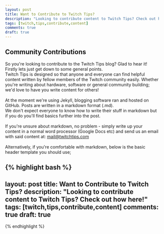```yaml
---
layout: post
title: Want to Contribute to Twitch Tips?
description: "Looking to contribute content to Twitch Tips? Check out how here!"
tags: [twitch,tips,contribute,content]
comments: true
draft: true
---
```


## Community Contributions
So you're looking to contribute to the Twitch Tips blog? Glad to hear it!    
Firstly lets just get down to some general points.
<br>
Twitch Tips is designed so that anyone and everyone can find helpful content written by fellow members of the Twitch community easily. Whether you're writing about hardware, software or general community building; we'd love to have you write content for others!    
<br>
At the moment we're using Jekyll, blogging software ran and hosted on GitHub. Posts are written in a markdown format (.md).    
We don't expect everyone to know how to write their stuff in markdown but if you do you'll find basics further into the post.
<br>     
If you're unsure about markdown, no problem - simply write up your content in a normal word processor (Google Docs etc) and send us an email with said content at: [mail@twitchtips.com](mailto:mail@twitchtips.com)    
<br>
Alternatively, if you're comfortable with markdown, below is the basic header template you should use;

{% highlight bash %}
---
layout: post
title: Want to Contribute to Twitch Tips?
description: "Looking to contribute content to Twitch Tips? Check out how here!"
tags: [twitch,tips,contribute,content]
comments: true
draft: true
---
{% endhighlight %}